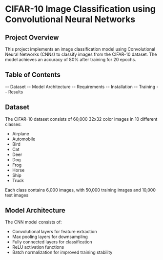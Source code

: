 # CIFAR-10 Image Classification using Convolutional Neural Networks
## Project Overview
This project implements an image classification model using Convolutional Neural Networks (CNNs) to classify images from the CIFAR-10 dataset. The model achieves an accuracy of 80% after training for 20 epochs.

## Table of Contents
-- Dataset
-- Model Architecture
-- Requirements
-- Installation
-- Training
-- Results

## Dataset
The CIFAR-10 dataset consists of 60,000 32x32 color images in 10 different classes:

- Airplane
- Automobile
- Bird
- Cat
- Deer
- Dog
- Frog
- Horse
- Ship
- Truck

Each class contains 6,000 images, with 50,000 training images and 10,000 test images

## Model Architecture
The CNN model consists of:

- Convolutional layers for feature extraction
- Max pooling layers for downsampling
- Fully connected layers for classification
- ReLU activation functions
- Batch normalization for improved training stability
